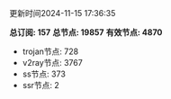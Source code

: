 更新时间2024-11-15 17:36:35

**总订阅: 157**
**总节点: 19857**
**有效节点: 4870**
- trojan节点: 728
- v2ray节点: 3767
- ss节点: 373
- ssr节点: 2
